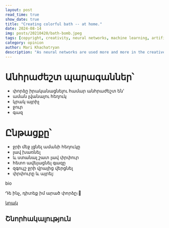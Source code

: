 ```yaml
---
layout: post
read_time: true
show_date: true
title: "Creating colorful bath -- at home."
date: 2024-08-14
img: posts/20210420/bath-bomb.jpeg
tags: [copyright, creativity, neural networks, machine learning, artificial intelligence]
category: opinion
author: Mari Khachatryan
description: "As neural networks are used more and more in the creative process, text, images and even music are now created by AI, but who owns the copyright for those works?"
---
```







# Անհրաժեշտ պարագաններ՝ 

- փորձը իրականացնելու համար անհրաժեշտ են'
-  աման լվանալու հեղուկ
- կրակ այրիչ
- ջուր
- գազ

# Ընթացքը՝ 



- ջրի մեջ լցնել ամանի հեղուկը
- լավ խառնել 
- և ստանալ շատ լավ փրփուր
- հետո ավելացնել գազը 
- զգույշ ջրի վրայից վերցնել
- փրփուրը և այրել:







bio

Դե ինչ, դիտեք իմ արած փորձը։🧡

[կրակ](https://youtu.be/VB9Bo11MZT4?si=hRP4gTjQWbNrAzup)
 
## Շնորհակալություն 

